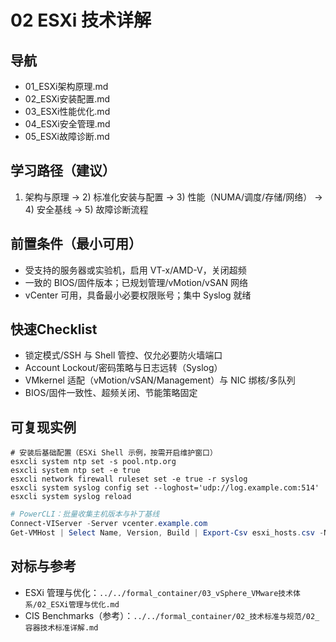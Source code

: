 # 02 ESXi 技术详解

## 导航

- 01_ESXi架构原理.md
- 02_ESXi安装配置.md
- 03_ESXi性能优化.md
- 04_ESXi安全管理.md
- 05_ESXi故障诊断.md

## 学习路径（建议）

1) 架构与原理 → 2) 标准化安装与配置 → 3) 性能（NUMA/调度/存储/网络） → 4) 安全基线 → 5) 故障诊断流程

## 前置条件（最小可用）

- 受支持的服务器或实验机，启用 VT-x/AMD-V，关闭超频
- 一致的 BIOS/固件版本；已规划管理/vMotion/vSAN 网络
- vCenter 可用，具备最小必要权限账号；集中 Syslog 就绪

## 快速Checklist

- 锁定模式/SSH 与 Shell 管控、仅允必要防火墙端口
- Account Lockout/密码策略与日志远转（Syslog）
- VMkernel 适配（vMotion/vSAN/Management）与 NIC 绑核/多队列
- BIOS/固件一致性、超频关闭、节能策略固定

## 可复现实例

```shell
# 安装后基础配置（ESXi Shell 示例，按需开启维护窗口）
esxcli system ntp set -s pool.ntp.org
esxcli system ntp set -e true
esxcli network firewall ruleset set -e true -r syslog
esxcli system syslog config set --loghost='udp://log.example.com:514'
esxcli system syslog reload
```

```powershell
# PowerCLI：批量收集主机版本与补丁基线
Connect-VIServer -Server vcenter.example.com
Get-VMHost | Select Name, Version, Build | Export-Csv esxi_hosts.csv -NoTypeInformation
```

## 对标与参考

- ESXi 管理与优化：`../../formal_container/03_vSphere_VMware技术体系/02_ESXi管理与优化.md`
- CIS Benchmarks（参考）：`../../formal_container/02_技术标准与规范/02_容器技术标准详解.md`
